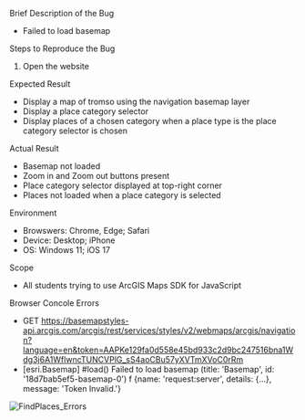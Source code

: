 Brief Description of the Bug
- Failed to load basemap

Steps to Reproduce the Bug
1. Open the website

Expected Result
- Display a map of tromso using the navigation basemap layer
- Display a place category selector
- Display places of a chosen category when a place type is the place category selector is chosen

Actual Result
- Basemap not loaded
- Zoom in and Zoom out buttons present
- Place category selector displayed at top-right corner
- Places not loaded when a place category is selected

Environment
- Browswers: Chrome, Edge; Safari
- Device: Desktop; iPhone
- OS: Windows 11; iOS 17

Scope
- All students trying to use ArcGIS Maps SDK for JavaScript

Browser Concole Errors
- GET https://basemapstyles-api.arcgis.com/arcgis/rest/services/styles/v2/webmaps/arcgis/navigation?language=en&token=AAPKe129fa0d558e45bd933c2d9bc247516bna1Wdg3j6A1WflwncTUNCVPlG_sS4aoCBu57yXVTmXVoC0rRm
- [esri.Basemap] #load() Failed to load basemap (title: 'Basemap', id: '18d7bab5ef5-basemap-0') f {name: 'request:server', details: {…}, message: 'Token Invalid.'}

![FindPlaces_Errors](https://github.com/cklouislok/geom99lab2/assets/146376082/bedc91e0-7b70-45b7-a296-59ce609f7dd9)

